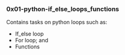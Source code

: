 ### 0x01-python-if_else_loops_functions
Contains tasks on python loops such as:
- If_else loop
- For loop; and
- Functions
